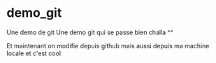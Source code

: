 # demo_git
Une demo de git
Une demo git qui se passe bien challa ^^


Et maintenant on modifie depuis github
mais aussi depuis ma machine locale et c'est cool
